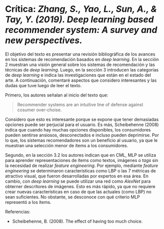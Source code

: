 # Crítica: *Zhang, S., Yao, L., Sun, A., & Tay, Y. (2019). Deep learning based recommender system: A survey and new perspectives.*

El objetivo del texto es presentar una revisión bibliográfica de los avances en los sistemas de recomendación basados en *deep learning*. En la sección 2 muestran una visión general sobre los sistemas de recomendación y las técnicas de *deep learning*. Luego, en la sección 3 introducen las categorías de *deep learning* e indica las investigaciones que están en el estado del arte. A continuación, comentaré aspectos que considero interesantes y las dudas que tuve luego de leer el texto.

Primero, los autores señalan al inicio del texto que:

> Recommender systems are an intuitive line of defense against cosumer over-choise.

Considero que esto es interesante porque se expone que tener demasiadas opciones puede ser perjucial para el usuario. Es más, Scheibehenne (2008) indica que cuando hay muchas opciones disponibles, los consumidores pueden sentirse ansiosos, desconectados e incluso pueden deprimirse. Por lo que, los sistemas recomendadores son un beneficio al usuario, ya que le muestran una selección menor de ítems a los consumidores.

Segundo, en la sección 3.2 los autores indican que en CML, MLP se utiliza para aprender representaciones de ítems como textos, imágenes o *tags* sin la necesidad de realizar *feature engineering*. Por ejemplo, mediante *feature engineering* se determinaron características como LBP o las 7 métricas de atractivo visual, que fueron desarrolladas por expertos en esa área. En cambio, con *deep learning* se puede utilizar una red como *AlexNet* para obterner descritores de imágenes. Esto es más rápido, ya que no requiere crear nuevas características en caso de que las actuales (como LBP) no sean suficientes. No obstante, se desconoce con qué criterio MLP representó a los ítems.

Referencias:
* Scheibehenne, B. (2008). The effect of having too much choice.

